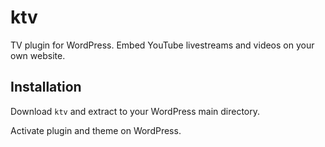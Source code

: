 # ktv

TV plugin for WordPress. Embed YouTube livestreams and videos on your own website.

## Installation

Download ``ktv`` and extract to your WordPress main directory.

Activate plugin and theme on WordPress.